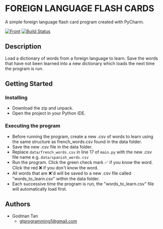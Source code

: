 # FOREIGN LANGUAGE FLASH CARDS  

A simple foreign language flash card program created with PyCharm.

[![Front]((https://github.com/ygyzys83/Foreign-Language-Flash-Cards/blob/main/ref/Flash_Card_Front.PNG))](https://github.com/ygyzys83/Foreign-Language-Flash-Cards/blob/main/ref/Flash_Card_Front.PNG)
[![Build Status](https://travis-ci.org/joemccann/dillinger.svg?branch=master)](https://travis-ci.org/joemccann/dillinger)

## Description

Load a dictionary of words from a foreign language to learn. Save the words that have not been learned into a new dictionary which loads the next time the program is run.

## Getting Started

### Installing

* Download the zip and unpack.
* Open the project in your Python IDE.

### Executing the program

* Before running the program, create a new .csv of words to learn using the same structure as french_words.csv found in the data folder.
* Save the new .csv file in the data folder.
* Replace `data/french_words.csv` in line 17 of `main.py` with the new .csv file name e.g. `data/spanish_words.csv`
* Run the program. Click the green check mark ✅ if you know the word. Click the red ❌ if you don't know the word. 
* All words that are ❌'d will be saved to a new .csv file called "words_to_learn.csv" within the data folder. 
* Each successive time the program is run, the "words_to_learn.csv" file will automatically load first.

## Authors

* Godman Tan
  * gtprogramming1@gmail.com
